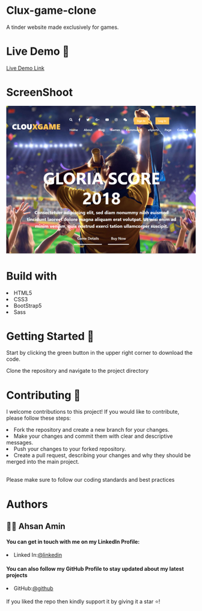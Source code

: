 # Clux-game-clone
A tinder website made exclusively for games.
<br>

# Live Demo 🎥
<a href="https://ahsan-amin.github.io/Clux-game-clone/">Live Demo Link</a>

# ScreenShoot
<img src="./images/screenshot.png">



# Build with
  <li>
    HTML5
  </li>
    <li>
    CSS3
  </li>
    <li>
    BootStrap5
  </li>
      <li>
   Sass
  </li>
  
  
# Getting Started 🚀

Start by clicking the green button in the upper right corner to download the code.

Clone the repository and navigate to the project directory
   
# Contributing 🤝

I welcome contributions to this project! If you would like to contribute, please follow these steps:

 <li> Fork the repository and create a new branch for your changes. </li>
  <li> Make your changes and commit them with clear and descriptive messages.  </li>
  <li>Push your changes to your forked repository.   </li>
  <li>Create a pull request, describing your changes and why they should be merged into the main project.  </li>
  <br>

Please make sure to follow our coding standards and best practices

# Authors 
<h2>🧑🏻 Ahsan Amin </h2>
            <h4>You can get in touch with me on my LinkedIn Profile:</h4>
            <li >
				<label>Linked In:<label><a href="https://www.linkedin.com/in/ahsan-amin-/">@linkedin</a>
			</li>
            <h4>You can also follow my GitHub Profile to stay updated about my latest projects</h4>
			<li >
				<label>GitHub:<label><a href="https://github.com/ahsanami">@github</a>
			</li>
		<br>
 If you liked the repo then kindly support it by giving it a star ⭐!
